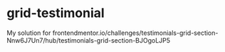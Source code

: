 # grid-testimonial
My solution for frontendmentor.io/challenges/testimonials-grid-section-Nnw6J7Un7/hub/testimonials-grid-section-BJOgoLJP5
